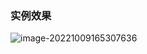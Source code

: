 ### 实例效果
![image-20221009165307636](https://oss-pic-bucket.oss-cn-shanghai.aliyuncs.com/img/image-20221009165307636.png)
